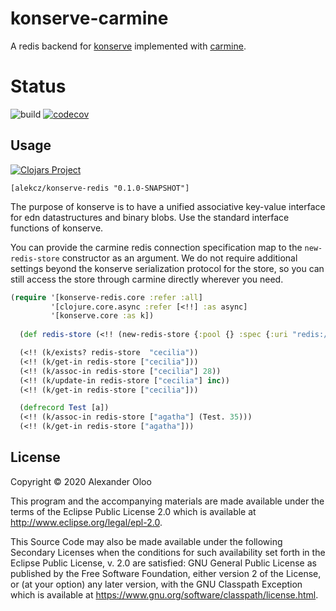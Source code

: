 # konserve-carmine

A redis backend for [konserve](https://github.com/replikativ/konserve) implemented with [carmine](https://github.com/ptaoussanis/carmine). 


# Status

![build](https://github.com/alekcz/konserve-redis/workflows/build/badge.svg?branch=master) [![codecov](https://codecov.io/gh/alekcz/konserve-redis/branch/master/graph/badge.svg)](https://codecov.io/gh/alekcz/konserve-redis) 

## Usage

[![Clojars Project](https://img.shields.io/clojars/v/alekcz/konserve-redis.svg)](http://clojars.org/alekcz/konserve-redis)

`[alekcz/konserve-redis "0.1.0-SNAPSHOT"]`

The purpose of konserve is to have a unified associative key-value interface for
edn datastructures and binary blobs. Use the standard interface functions of konserve.

You can provide the carmine redis connection specification map to the
`new-redis-store` constructor as an argument. We do not require additional
settings beyond the konserve serialization protocol for the store, so you can
still access the store through carmine directly wherever you need.

```clojure
(require '[konserve-redis.core :refer :all]
         '[clojure.core.async :refer [<!!] :as async]
         '[konserve.core :as k])
  
  (def redis-store (<!! (new-redis-store {:pool {} :spec {:uri "redis://localhost:6379/"}})))

  (<!! (k/exists? redis-store  "cecilia"))
  (<!! (k/get-in redis-store ["cecilia"]))
  (<!! (k/assoc-in redis-store ["cecilia"] 28))
  (<!! (k/update-in redis-store ["cecilia"] inc))
  (<!! (k/get-in redis-store ["cecilia"]))

  (defrecord Test [a])
  (<!! (k/assoc-in redis-store ["agatha"] (Test. 35)))
  (<!! (k/get-in redis-store ["agatha"]))
```




## License

Copyright © 2020 Alexander Oloo

This program and the accompanying materials are made available under the
terms of the Eclipse Public License 2.0 which is available at
http://www.eclipse.org/legal/epl-2.0.

This Source Code may also be made available under the following Secondary
Licenses when the conditions for such availability set forth in the Eclipse
Public License, v. 2.0 are satisfied: GNU General Public License as published by
the Free Software Foundation, either version 2 of the License, or (at your
option) any later version, with the GNU Classpath Exception which is available
at https://www.gnu.org/software/classpath/license.html.